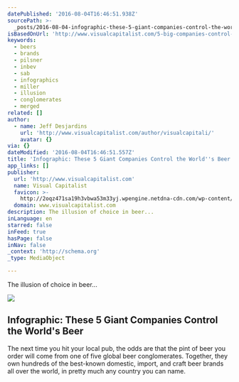 ```yaml
---
datePublished: '2016-08-04T16:46:51.938Z'
sourcePath: >-
  _posts/2016-08-04-infographic-these-5-giant-companies-control-the-worlds-bee.md
isBasedOnUrl: 'http://www.visualcapitalist.com/5-big-companies-control-worlds-beer/'
keywords:
  - beers
  - brands
  - pilsner
  - inbev
  - sab
  - infographics
  - miller
  - illusion
  - conglomerates
  - merged
related: []
author:
  - name: Jeff Desjardins
    url: 'http://www.visualcapitalist.com/author/visualcapitali/'
    avatar: {}
via: {}
dateModified: '2016-08-04T16:46:51.557Z'
title: 'Infographic: These 5 Giant Companies Control the World''s Beer'
app_links: []
publisher:
  url: 'http://www.visualcapitalist.com'
  name: Visual Capitalist
  favicon: >-
    http://2oqz471sa19h3vbwa53m33yj.wpengine.netdna-cdn.com/wp-content/uploads/2014/04/favicon1.ico
  domain: www.visualcapitalist.com
description: The illusion of choice in beer...
inLanguage: en
starred: false
inFeed: true
hasPage: false
inNav: false
_context: 'http://schema.org'
_type: MediaObject

---
```

The illusion of choice in beer...

<article style=""><img src="https://imgflo.herokuapp.com/graph/vahj1ThiexotieMo/b8219482426e0547fa8090d852c7e749/noop.jpg?input=http%3A%2F%2F2oqz471sa19h3vbwa53m33yj.wpengine.netdna-cdn.com%2Fwp-content%2Fuploads%2F2016%2F08%2Fbeer-brands-full-size.jpg" /><h1>Infographic: These 5 Giant Companies Control the World's Beer</h1><p>The next time you hit your local pub, the odds are that the pint of beer you order will come from one of five global beer conglomerates. Together, they own hundreds of the best-known domestic, import, and craft beer brands all over the world, in pretty much any country you can name.</p></article>